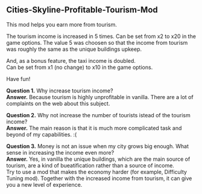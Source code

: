 ## Cities-Skyline-Profitable-Tourism-Mod

This mod helps you earn more from tourism.

The tourism income is increased in 5 times. Can be set from x2 to x20 in the game options.
The value 5 was choosen so that the income from tourism was roughly the same as the unique buildings upkeep.

And, as a bonus feature, the taxi income is doubled.  
Can be set from x1 (no change) to x10 in the game options.

Have fun!

**Question 1.** Why increase tourism income?  
**Answer.** Because tourism is highly unprofitable in vanilla. There are a lot of complaints on the web about this subject.

**Question 2.** Why not increase the number of tourists istead of the tourism income?  
**Answer.** The main reason is that it is much more complicated task and beyond of my capabilities. :(  

**Question 3.** Money is not an issue when my city grows big enough. What sense in increasing the income even more?  
**Answer.** Yes, in vanilla the unique buildings, which are the main  source of tourism, are a kind of bueatification rather than a source of income.  
Try to use a mod that makes the economy harder (for example, Difficulty Tuning mod). Together with the increased income from tourism, it can give you a new level of experience.